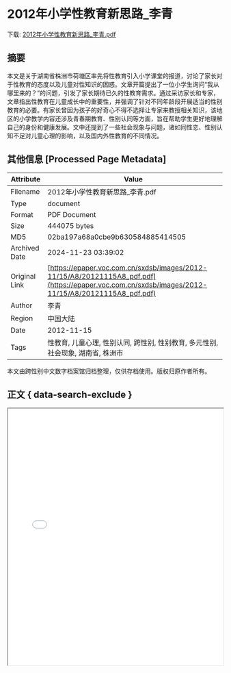 # 2012年小学性教育新思路_李青

<!-- tcd_download_link -->
下载: <a href="2012年小学性教育新思路_李青.pdf" download>2012年小学性教育新思路_李青.pdf</a>
<!-- tcd_download_link_end -->

## 摘要

<!-- tcd_abstract -->
本文是关于湖南省株洲市荷塘区率先将性教育引入小学课堂的报道，讨论了家长对于性教育的态度以及儿童对性知识的困惑。文章开篇提出了一位小学生询问“我从哪里来的？”的问题，引发了家长期待已久的性教育需求。通过采访家长和专家，文章指出性教育在儿童成长中的重要性，并强调了针对不同年龄段开展适当的性别教育的必要。有家长曾因为孩子的好奇心不得不选择让专家来教授相关知识，该地区的小学教学内容还涉及青春期教育、性别认同等方面，旨在帮助学生更好地理解自己的身份和健康发展。文中还提到了一些社会现象与问题，诸如同性恋、性别认知不足对儿童心理的影响，以及国内外性教育的不同情况。

<!-- tcd_abstract_end -->

## 其他信息 [Processed Page Metadata]

| Attribute       | Value                                  |
|-----------------|----------------------------------------|
| Filename        | 2012年小学性教育新思路_李青.pdf                             |
| Type            | document                                 |
| Format          | PDF Document                               |
| Size            | 444075 bytes                           |
| MD5             | 02ba197a68a0cbe9b630584885414505                                  |
| Archived Date   | 2024-11-23 03:39:02                             |
| Original Link   | [https://epaper.voc.com.cn/sxdsb/images/2012-11/15/A8/20121115A8_pdf.pdf](https://epaper.voc.com.cn/sxdsb/images/2012-11/15/A8/20121115A8_pdf.pdf)                         |
| Author          | 李青                               |
| Region          | 中国大陆                               |
| Date            | 2012-11-15                                 |
| Tags            | 性教育, 儿童心理, 性别认同, 跨性别, 性别教育, 多元性别, 社会现象, 湖南省, 株洲市                                 |

本文由跨性别中文数字档案馆归档整理，仅供存档使用。版权归原作者所有。


## 正文 { data-search-exclude }

<!-- tcd_main_text -->
<iframe src="../2012年小学性教育新思路_李青.pdf" width="100%" height="600px">
    <p>无法显示PDF，请下载查看。</p>
</iframe>
<!-- tcd_main_text_end -->

